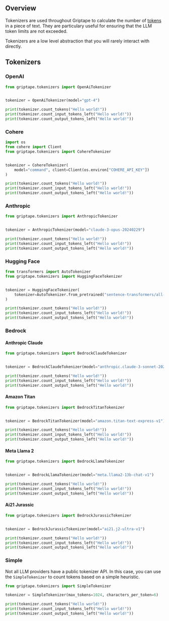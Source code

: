 ## Overview 

Tokenizers are used throughout Griptape to calculate the number of [tokens](https://learn.microsoft.com/en-us/semantic-kernel/prompt-engineering/tokens) in a piece of text.
They are particulary useful for ensuring that the LLM token limits are not exceeded.

Tokenizers are a low level abstraction that you will rarely interact with directly.

## Tokenizers

### OpenAI

```python
from griptape.tokenizers import OpenAiTokenizer


tokenizer = OpenAiTokenizer(model="gpt-4")

print(tokenizer.count_tokens("Hello world!"))
print(tokenizer.count_input_tokens_left("Hello world!"))
print(tokenizer.count_output_tokens_left("Hello world!"))
```

### Cohere
```python
import os
from cohere import Client
from griptape.tokenizers import CohereTokenizer


tokenizer = CohereTokenizer(
    model="command", client=Client(os.environ["COHERE_API_KEY"])
)

print(tokenizer.count_tokens("Hello world!"))
print(tokenizer.count_input_tokens_left("Hello world!"))
print(tokenizer.count_output_tokens_left("Hello world!"))
```

### Anthropic

```python
from griptape.tokenizers import AnthropicTokenizer


tokenizer = AnthropicTokenizer(model="claude-3-opus-20240229")

print(tokenizer.count_tokens("Hello world!"))
print(tokenizer.count_input_tokens_left("Hello world!"))
print(tokenizer.count_output_tokens_left("Hello world!"))
```

### Hugging Face
```python
from transformers import AutoTokenizer
from griptape.tokenizers import HuggingFaceTokenizer


tokenizer = HuggingFaceTokenizer(
    tokenizer=AutoTokenizer.from_pretrained("sentence-transformers/all-MiniLM-L6-v2")
)

print(tokenizer.count_tokens("Hello world!"))
print(tokenizer.count_input_tokens_left("Hello world!"))
print(tokenizer.count_output_tokens_left("Hello world!"))
```

### Bedrock

#### Anthropic Claude
```python
from griptape.tokenizers import BedrockClaudeTokenizer


tokenizer = BedrockClaudeTokenizer(model="anthropic.claude-3-sonnet-20240229-v1:0")

print(tokenizer.count_tokens("Hello world!"))
print(tokenizer.count_input_tokens_left("Hello world!"))
print(tokenizer.count_output_tokens_left("Hello world!"))
```

#### Amazon Titan
```python
from griptape.tokenizers import BedrockTitanTokenizer


tokenizer = BedrockTitanTokenizer(model="amazon.titan-text-express-v1")

print(tokenizer.count_tokens("Hello world!"))
print(tokenizer.count_input_tokens_left("Hello world!"))
print(tokenizer.count_output_tokens_left("Hello world!"))
```

#### Meta Llama 2
```python
from griptape.tokenizers import BedrockLlamaTokenizer


tokenizer = BedrockLlamaTokenizer(model="meta.llama2-13b-chat-v1")

print(tokenizer.count_tokens("Hello world!"))
print(tokenizer.count_input_tokens_left("Hello world!"))
print(tokenizer.count_output_tokens_left("Hello world!"))
```

#### Ai21 Jurassic
```python
from griptape.tokenizers import BedrockJurassicTokenizer


tokenizer = BedrockJurassicTokenizer(model="ai21.j2-ultra-v1")

print(tokenizer.count_tokens("Hello world!"))
print(tokenizer.count_input_tokens_left("Hello world!"))
print(tokenizer.count_output_tokens_left("Hello world!"))
```


### Simple
Not all LLM providers have a public tokenizer API. In this case, you can use the `SimpleTokenizer` to count tokens based on a simple heuristic. 

```python
from griptape.tokenizers import SimpleTokenizer

tokenizer = SimpleTokenizer(max_tokens=1024, characters_per_token=6)

print(tokenizer.count_tokens("Hello world!"))
print(tokenizer.count_input_tokens_left("Hello world!"))
print(tokenizer.count_output_tokens_left("Hello world!"))
```
